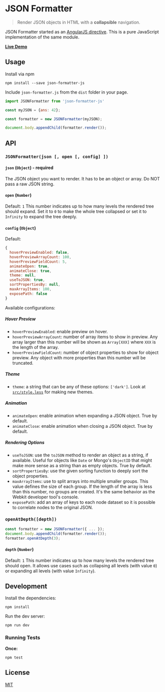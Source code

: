
# JSON Formatter

> Render JSON objects in HTML with a **collapsible** navigation.

JSON Formatter started as an [AngularJS directive](https://github.com/mohsen1/json-formatter). This is a pure JavaScript implementation of the same module.

**[Live Demo](http://azimi.me/json-formatter-js/)**

## Usage

Install via npm

```shell
npm install --save json-formatter-js
```

Include `json-formatter.js` from the `dist` folder in your page.

```js
import JSONFormatter from 'json-formatter-js'

const myJSON = {ans: 42};

const formatter = new JSONFormatter(myJSON);

document.body.appendChild(formatter.render());
```

## API

### `JSONFormatter(json [, open [, config] ])`

#### `json` (`Object`) - **required**
The JSON object you want to render. It has to be an object or array. Do NOT pass a raw JSON string.

#### `open` (`Number`)
Default: `1`
This number indicates up to how many levels the rendered tree should expand. Set it to `0` to make the whole tree collapsed or set it to `Infinity` to expand the tree deeply.

#### `config` (`Object`)
Default:
```js
{
  hoverPreviewEnabled: false,
  hoverPreviewArrayCount: 100,
  hoverPreviewFieldCount: 5,
  animateOpen: true,
  animateClose: true,
  theme: null,
  useToJSON: true,
  sortPropertiesBy: null,
  maxArrayItems: 100,
  exposePath: false
}
```
Available configurations:

##### Hover Preview
* `hoverPreviewEnabled`: enable preview on hover.
* `hoverPreviewArrayCount`: number of array items to show in preview. Any array larger than this number will be shown as `Array[XXX]` where `XXX` is the length of the array.
* `hoverPreviewFieldCount`: number of object properties to show for object preview. Any object with more properties than this number will be truncated.

##### Theme
* `theme`: a string that can be any of these options: `['dark']`. Look at [`src/style.less`](src/style.less) for making new themes.

##### Animation
* `animateOpen`: enable animation when expanding a JSON object. True by default.
* `animateClose`: enable animation when closing a JSON object. True by default.

##### Rendering Options
* `useToJSON`: use the `toJSON` method to render an object as a string, if available. Useful for objects like `Date` or Mongo's `ObjectID` that might make more sense as a string than as empty objects. True by default.
* `sortPropertiesBy`: use the given sorting function to deeply sort the object properties.
* `maxArrayItems`: use to split arrays into multiple smaller groups. This value defines the size of each group. If the length of the array is less than this number, no groups are created. It's the same behavior as the Webkit developer tool's console.
* `exposePath`: add an array of keys to each node dataset so it is possible to correlate nodes to the original JSON.

### `openAtDepth([depth])`

```js
const formatter = new JSONFormatter({ ... });
document.body.appendChild(formatter.render());
formatter.openAtDepth(3);
```

#### `depth` (`Number`)
Default: `1`
This number indicates up to how many levels the rendered tree should open. It allows use cases such as collapsing all levels (with value `0`) or expanding all levels (with value `Infinity`).

## Development

Install the dependencies:

```shell
npm install
```

Run the dev server:

```shell
npm run dev
```

### Running Tests

**Once:**

```shell
npm test
```

## License

[MIT](./LICENSE)
